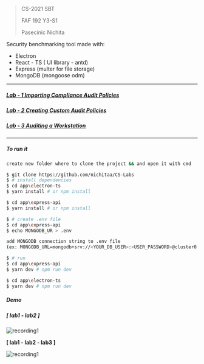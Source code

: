 > CS-2021 SBT
>
> FAF 192 Y3-S1
>
> Pasecinic Nichita



Security benchmarking tool made with:

- Electron 
- React - TS ( UI library - antd)
- Express (multer for file storage)
- MongoDB (mongoose odm)

-----------------------------------------

##### [Lab - 1 Importing  Compliance  Audit  Policies](./tasks/CS_lab1.pdf)

##### [Lab - 2 Creating  Custom  Audit  Policies](./tasks/CS_lab2.pdf)

##### [Lab - 3 **Auditing**  a  Workstation](./tasks/CS_lab3.pdf)

****

##### To run it

```bash
create new folder where to clone the project && and open it with cmd

$ git clone https://github.com/nichitaa/CS-Labs
$ # install dependencies
$ cd app\electron-ts 
$ yarn install # or npm install

$ cd app\express-api
$ yarn install # or npm install

$ # create .env file
$ cd app\express-api
$ echo MONGODB_UR > .env

add MONGODB connection string to .env file
(ex: MONGODB_URL=mongodb+srv://<YOUR_DB_USER>:<USER_PASSWORD>@cluster0.ccfyk.mongodb.net/cs-faf?retryWrites=true&w=majority)

$ # run 
$ cd app\express-api
$ yarn dev # npm run dev

$ cd app\electron-ts
$ yarn dev # npm run dev
```



##### Demo

#####  [ lab1 - lab2 ]

![recording1](https://github.com/nichitaa/CS-Labs/blob/main/recordings/recording1.gif)

**[ lab1 - lab2 - lab3 ]**

![recording1](https://github.com/nichitaa/CS-Labs/blob/main/recordings/gif2.gif)
